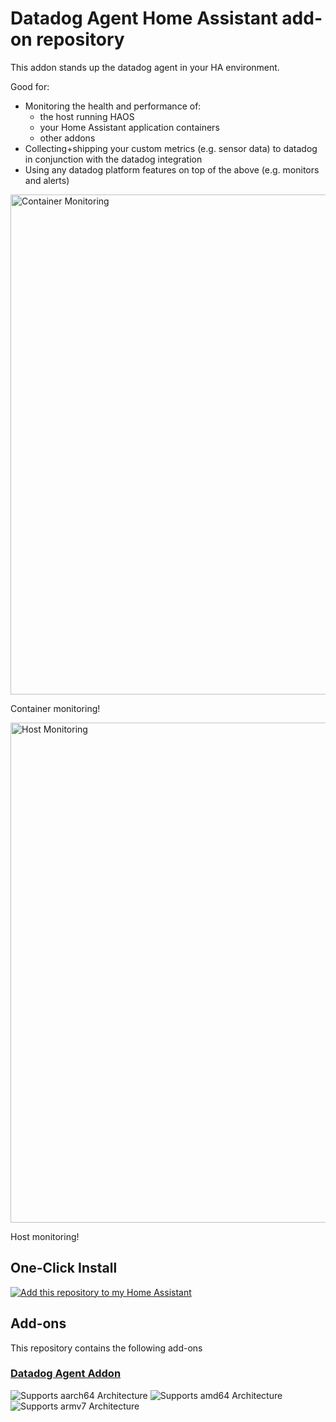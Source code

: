 # Datadog Agent Home Assistant add-on repository

This addon stands up the datadog agent in your HA environment.

Good for:

* Monitoring the health and performance of:
  * the host running HAOS
  * your Home Assistant application containers
  * other addons
* Collecting+shipping your custom metrics (e.g. sensor data) to datadog in conjunction with the datadog integration 
* Using any datadog platform features on top of the above (e.g. monitors and alerts)

<img width="800" alt="Container Monitoring" src="https://github.com/user-attachments/assets/d80330f6-d01f-4a67-8366-4519afc9e1e6" />

Container monitoring!

<img width="800" alt="Host Monitoring" src="https://github.com/user-attachments/assets/170f06c7-7bcb-47cf-a675-3d1b52d6f534" />

Host monitoring!

## One-Click Install

[![Add this repository to my Home Assistant](https://my.home-assistant.io/badges/supervisor_add_addon_repository.svg)](https://my.home-assistant.io/redirect/supervisor_add_addon_repository/?repository_url=https%3A%2F%2Fgithub.com%2Frapdev-io%2Faddon-datadog-agent)

## Add-ons

This repository contains the following add-ons

### [Datadog Agent Addon](./datadog-agent)

![Supports aarch64 Architecture][aarch64-shield]
![Supports amd64 Architecture][amd64-shield]
![Supports armv7 Architecture][armv7-shield]


[aarch64-shield]: https://img.shields.io/badge/aarch64-yes-green.svg
[amd64-shield]: https://img.shields.io/badge/amd64-yes-green.svg
[armv7-shield]: https://img.shields.io/badge/armv7-yes-green.svg
